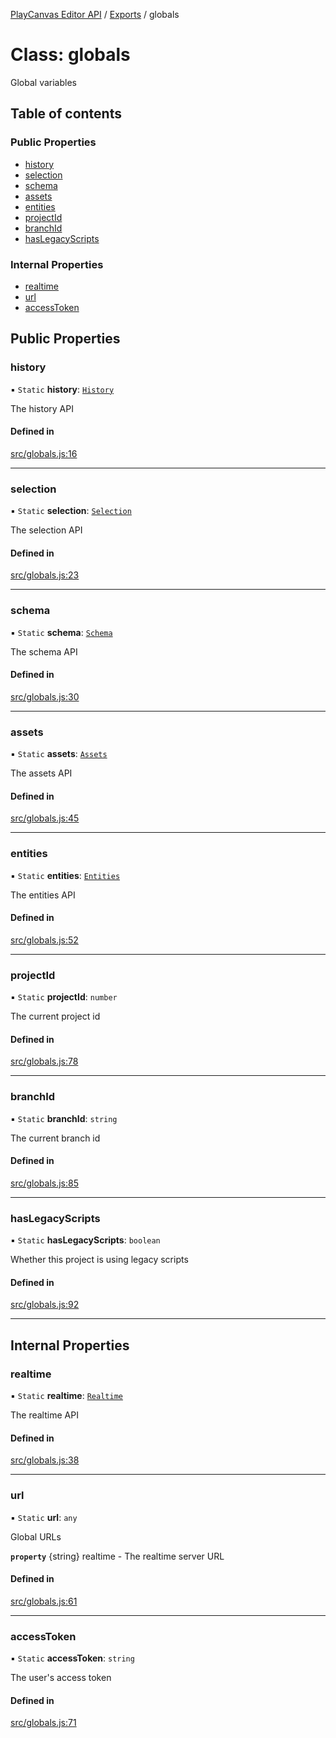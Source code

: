 [PlayCanvas Editor API](../README.md) / [Exports](../modules.md) / globals

# Class: globals

Global variables

## Table of contents

### Public Properties

- [history](globals.md#history)
- [selection](globals.md#selection)
- [schema](globals.md#schema)
- [assets](globals.md#assets)
- [entities](globals.md#entities)
- [projectId](globals.md#projectid)
- [branchId](globals.md#branchid)
- [hasLegacyScripts](globals.md#haslegacyscripts)

### Internal Properties

- [realtime](globals.md#realtime)
- [url](globals.md#url)
- [accessToken](globals.md#accesstoken)

## Public Properties

### history

▪ `Static` **history**: [`History`](History.md)

The history API

#### Defined in

[src/globals.js:16](https://github.com/playcanvas/editor-api/blob/daa97d2/src/globals.js#L16)

___

### selection

▪ `Static` **selection**: [`Selection`](Selection.md)

The selection API

#### Defined in

[src/globals.js:23](https://github.com/playcanvas/editor-api/blob/daa97d2/src/globals.js#L23)

___

### schema

▪ `Static` **schema**: [`Schema`](Schema.md)

The schema API

#### Defined in

[src/globals.js:30](https://github.com/playcanvas/editor-api/blob/daa97d2/src/globals.js#L30)

___

### assets

▪ `Static` **assets**: [`Assets`](Assets.md)

The assets API

#### Defined in

[src/globals.js:45](https://github.com/playcanvas/editor-api/blob/daa97d2/src/globals.js#L45)

___

### entities

▪ `Static` **entities**: [`Entities`](Entities.md)

The entities API

#### Defined in

[src/globals.js:52](https://github.com/playcanvas/editor-api/blob/daa97d2/src/globals.js#L52)

___

### projectId

▪ `Static` **projectId**: `number`

The current project id

#### Defined in

[src/globals.js:78](https://github.com/playcanvas/editor-api/blob/daa97d2/src/globals.js#L78)

___

### branchId

▪ `Static` **branchId**: `string`

The current branch id

#### Defined in

[src/globals.js:85](https://github.com/playcanvas/editor-api/blob/daa97d2/src/globals.js#L85)

___

### hasLegacyScripts

▪ `Static` **hasLegacyScripts**: `boolean`

Whether this project is using legacy scripts

#### Defined in

[src/globals.js:92](https://github.com/playcanvas/editor-api/blob/daa97d2/src/globals.js#L92)

___

## Internal Properties

### realtime

▪ `Static` **realtime**: [`Realtime`](Realtime.md)

The realtime API

#### Defined in

[src/globals.js:38](https://github.com/playcanvas/editor-api/blob/daa97d2/src/globals.js#L38)

___

### url

▪ `Static` **url**: `any`

Global URLs

**`property`** {string} realtime - The realtime server URL

#### Defined in

[src/globals.js:61](https://github.com/playcanvas/editor-api/blob/daa97d2/src/globals.js#L61)

___

### accessToken

▪ `Static` **accessToken**: `string`

The user's access token

#### Defined in

[src/globals.js:71](https://github.com/playcanvas/editor-api/blob/daa97d2/src/globals.js#L71)
